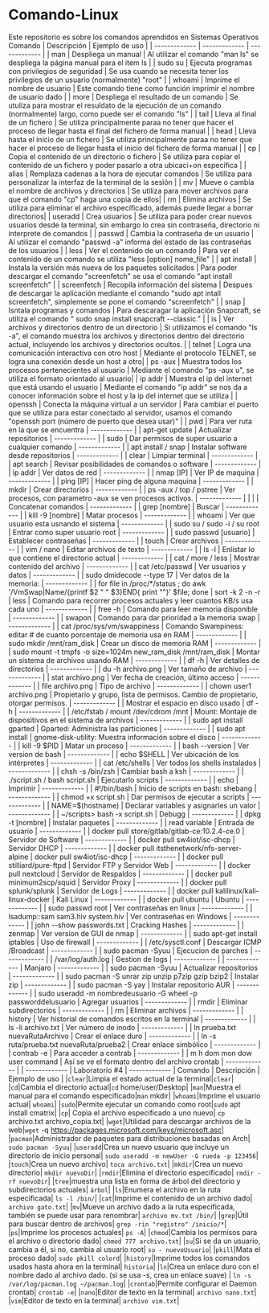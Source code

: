 # Comando-Linux
Este repositorio es sobre los comandos aprendidos en Sistemas Operativos
Comando | Descripción | Ejemplo de uso |
| ------------- | ------------- | ------------- |
| man  | Despliega un manual  | Al utilizar el comando "man ls" se despliega la página manual para el item ls |
| sudo su  | Ejecuta programas con privilegios de seguridad  | Se usa cuando se necesita tener los privilegios de un usuario (normalmente) "root"  |
| whoami  | Imprime el nombre de usuario  | Este comando tiene como función imprimir el nombre de usuario dado |
| more  | Despliega el resultado de un comando  | Se utuliza para mostrar el resuldato de la ejecución de un comando (normalmente) largo, como puede ser el comando "ls" |
| tail | Lleva al final de un fichero | Se utiliza principalmente paraa no tener que hacer el proceso de llegar hasta el final del fichero de forma manual |
| head | Lleva hasta el inicio de un fichero | Se utiliza principalmente paraa no tener que hacer el proceso de llegar hasta el inicio del fichero de forma manual |
| cp | Copia el contenido de un directorio o fichero | Se utiliza para copiar el contenido de un fichero y poder pasarlo a otra ubicaci+on específica |
| alias | Remplaza cadenas a la hora de ejecutar comandos | Se utiliza para personalizar la interfaz de la terminal de la sesión |
| mv | Mueve o cambia el nombre de archivos y directorios | Se utiliza para mover archivos para que el comando "cp" haga una copia de ellos|
| rm | Elimina archivos | Se utiliza para eliminar el archivo específicado, además puede llegar a borrar directorios|
| useradd | Crea usuarios | Se utiliza para poder crear nuevos usuarios desde la terminal, sin embargo lo crea sin contraseña, directorio ni interprete de comandos |
| passwd | Cambia la contraseña de un usuario | Al utilizar el comando "passwd -a" informa del estado de las contraseñas de los usuarios |
| less | Ver el contenido de un comando | Para ver el contenido de un comando se utiliza "less [option] nome_file" |
| apt install | Instala la versión más nueva de los paquetes solicitados | Para poder descargar el comando "screenfetch" se usa el comando "apt install screenfetch" |
| screenfetch | Recopila información del sistema | Despues de descargar la aplicación mediante el comando "sudo apt intall screenfetch", simplemente se pone el comando "screenfetch" |
| snap | Isntala  programas y comandos | Para descaragar la aplicación Snapcraft, se utiliza el comando " sudo snap install snapcraft --classic." |
| is | Ver archivos y directorios dentro de un directorio | Si utilizamos el comando "Is -a", el comando muestra los archivos y directorios dentro del directorio actual, incluyendo los archivos y directorios ocultos. |
| telnet | Logra una comunicación interactiva con otro host | Mediante el protocolo TELNET, se logra una conexión desde un host a otro|
| ps -aux | Muestra todos los procesos pertenecientes al usuario | Mediante el comando "ps -aux u", se utiliza el formato orientado al usuario|
| ip addr | Muestra el ip del internet que está usando el usuario | Mediante el comando "ip addr" se nos da a conocer información sobre el host y la ip del internet que se utiliza |
| openssh | Conecta la máquina virtual a un servidor | Para cambiar el puerto que se utiliza para estar conectado al servidor, usamos el comando "openssh port (número de puerto que desea usar)" |
|  pwd | Para ver ruta en la que se encuentra | ------------- |
| apt-get update | Actualizar repositorios  | ------------- |
| sudo | Dar permisos de super usuario a cualquier comando | ------------- |
| apt install / snap | Instalar software desde repositorios | ------------- |
| clear | Limpiar terminal | ------------- |
|  apt search | Revisar posibilidades de comandos o software | ------------- |
| ip addr | Ver datos de red | ------------- |
| nmap [IP] | Ver IP de maquina | ------------- |
| ping [IP] | Hacer ping de alguna maquina | ------------- |
| mkdir |  Crear directorios | ------------- |
| ps -aux / top / pstree | Ver procesos, con parametro -aux se ven procesos activos.  | ------------- |
| | | Concatenar comandos | ------------- |
| grep [nombre] | Buscar  | ------------- |
| kill -9 [nombre] | Matar procesos | ------------- |
| whoami | Ver que usuario esta usnando el sistema | ------------- |
| sudo su / sudo -i / su root | Entrar como super usuario root | ------------- |
| sudo passwd [usuario] | Establecer contraseñas | ------------- |
| touch | Crear archivos  | ------------- |
| vim / nano | Editar archivos de texto | ------------- |
| ls -l | Enlistar lo que contiene el directorio actual | ------------- |
| cat / more / less | Mostrar contenido del archivo | ------------- |
| cat /etc/passwd | Ver usuarios y datos | ------------- |
| sudo dmidecode --type 17 | Ver datos de la memoria: | ------------- |
| for file in /proc/*/status ; do awk '/VmSwap|Name/{printf $2 " " $3}END{ print ""}' $file; done | sort -k 2 -n -r | less | Comando para recorrer procesos actuales y leer cuantos KB/s usa cada uno | ------------- |
| free -h | Comando para leer memoria disponible | ------------- |
| swapon | Comando para dar prioridad a la memoria swap | ------------- |
|  cat /proc/sys/vm/swappiness | Comando Swampiness: editar # de cuanto porcentaje de memoria usa en RAM  | ------------- |
| sudo mkdir /mnt/ram_disk | Crear un disco de memoria RAM | ------------- |
| sudo mount -t tmpfs -o size=1024m new_ram_disk /mnt/ram_disk | Montar un sistema de archivos usando RAM | ------------- |
| df -h |  Ver detalles de directorios | ------------- |
|  du -h archivo.png | Ver tamaño de archivo | ------------- |
| stat archivo.png | Ver fecha de creación, último acceso | ------------- |
| file archivo.png | Tipo de archivo | ------------- |
| chown user1 archivo.png | Propietario y grupo, lista de permisos. Cambio de propietario, otorgar permisos. | ------------- |
| Mostrar el espacio en disco usado  | df -h | ------------- |
| /etc/fstab / mount /dev/cdrom /mnt | Mount: Montaje de dispositivos en el sistema de archivos | ------------- |
| sudo apt install gparted | Gparted: Administra las particiones | ------------- |
|  sudo apt install  | gnome-disk-utility: Muestra información sobre el disco | ------------- |
| kill -9 $PID | Matar un proceso | ------------- |
| bash --version | Ver version de bash | ------------- |
| echo $SHELL | Ver ubicación de los intérpretes  | ------------- |
| cat /etc/shells | Ver todos los shells instalados | ------------- |
| chsh -s /bin/zsh | Cambiar bash a ksh | ------------- |
| ./script.sh / bash script.sh | Ejecutarlo scripts | ------------- |
| echo | Imprimir | ------------- |
| #!/bin/bash | Inicio de scripts en bash: shebang | ------------- |
| chmod +x script.sh | Dar permisos de ejecutar a scripts | ------------- |
| NAME=$(hostname) | Declarar variables y asignarles un valor | ------------- |
| ~/scripts> bash -x script.sh  | Debugg | ------------- |
| dpkg -t [nombre] | Instalar paquetes | ------------- |
| read variable | Entrada de usuario | ------------- |
| docker pull store/gitlab/gitlab-ce:10.2.4-ce.0 | Servidor de Software | ------------- |
| docker pull sw4iot/isc-dhcp | Servidor DHCP | ------------- |
| docker pull itsthenetwork/nfs-server-alpine | docker pull sw4iot/isc-dhcp | ------------- |
| docker pull stilliard/pure-ftpd | Servidor FTP y Servidor Web | ------------- |
| docker pull nextcloud | Servidor de Respaldos | ------------- |
| docker pull minimum2scp/squid | Servidor Proxy | ------------- |
| docker pull splunk/splunk  | Servidor de Logs | ------------- |
| docker pull kalilinux/kali-linux-docker | Kali Linux | ------------- |
| docker pull ubuntu | Ubuntu | ------------- |
| sudo passwd root | Ver contraseñas en linux | ------------- |
| lsadump::sam sam3.hiv system.hiv | Ver contraseñas en Windows | ------------- |
| john --show passwords.txt | Cracking Hashes | ------------- |
| zenmap | Ver version de GUI de nmap | ------------- |
| sudo apt-get install iptables |  Uso de firewall | ------------- |
| /etc/sysctl.conf | Descargar ICMP /Broadcast | ------------- |
| sudo pacman -Syuu | Ejecucion de parches | ------------- |
| /var/log/auth.log | Gestion de logs | ------------- |
| ------------- | Manjaro | ------------- |
| sudo pacman -Syuu | Actualizar repositorios | ------------- |
| sudo pacman -S unrar zip unzip p7zip gzip bzip2 | Instalar zip | ------------- |
| sudo pacman -S yay | Instalar repositorio AUR | ------------- |
| sudo useradd -m nombredeusuario -G wheel -p passworddelusuario | Agregar usuarios | ------------- |
| rmdir | Eliminar subdirectorios | ------------- |
| rm | Eliminar archivos | ------------- |
| history | Ver historial de comandos escritos en la terminal | ------------- |
| ls -li archivo.txt | Ver número de inodo | ------------- |
| ln prueba.txt nuevaRutaArchivo | Crear el enlace duro | ------------- |
| ln -s ruta/prueba.txt nuevaRuta/prueba2  | Crear enlace simbólico | ------------- |
| contrab -e | Para acceder a contrab | ------------- |
| m h dom mon dow user command  | Así se ve el formato dentro del archivo crontab | ------------- |
| ------------- | Laboratorio #4 | ------------- |
Comando | Descripción | Ejemplo de uso |
|`clear`|Limpia el estado actual de la terminal|`clear`|
|`cd`|Cambia el directorio actual|`cd` home/user/Desktop|
|`man`|Muestra el manual para el comando especificado|`man` mkdir|
|`whoami`|Imprime el usuario actual| `whoami`|
|`sudo`|Permite ejecutar un comando como root|`sudo` apt install cmatrix|
|`cp`| Copia el archivo especificado a uno nuevo| `cp` archivo.txt archivo_copia.txt|
|`wget`|Utilidad para descargar archivos de la web|`wget` -q https://packages.microsoft.com/keys/microsoft.asc|
|`pacman`|Administrador de paquetes para distribuciones basadas en Arch| `sudo pacman -Syuu`|
|`useradd`|Crea un nuevo usuario que incluye un directorio de inicio personal| `sudo useradd -m newUser -G rueda -p 123456`|
|`touch`|Crea un nuevo archivo| `toca archivo.txt`|
|`mkdir`|Crea un nuevo directorio| `mkdir nuevoDir`|
|`rmdir`|Elimina el directorio especificado| `rmdir -rf nuevoDir`|
|`tree`|muestra una lista en forma de árbol del directorio y subdirectorios actuales| `árbol`|
|`ls`|Enumera el archivo en la ruta especificada| `ls -l /bin/`|
|`cat`|Imprime el contenido de un archivo dado| `archivo gato.txt`|
|`mv`|Mueve un archivo dado a la ruta especificada, también se puede usar para renombrar| `archivo mv.txt /bin/`|
|`grep`|Útil para buscar dentro de archivos| `grep -rin "registro" /inicio/*`|
|`ps`|Imprime los procesos actuales| `ps -A`|
|`chmod`|Cambia los permisos para el archivo o directorio dado| `chmod 777 archivo.txt`|
|`su`|Si se da un usuario, cambia a él, si no, cambia al usuario root| `su - nuevoUsuario`|
|`pkill`|Mata el proceso dado| `sudo pkill colord`|
|`history`|Imprime todos los comandos usados hasta ahora en la terminal| `historia`|
|`ln`|Crea un enlace duro con el nombre dado al archivo dado. (si se usa -s, crea un enlace suave) | `ln -s /var/log/pacman.log ~/pacman.log`|
|`crontab`|Permite configurar el Daemon crontab| `crontab -e`|
|`nano`|Editor de texto en la terminal| `archivo nano.txt`|
|`vim`|Editor de texto en la terminal| `archivo vim.txt`|
